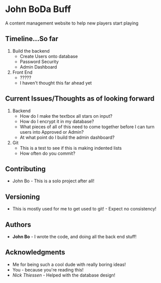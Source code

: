 # John BoDa Buff

A content management website to help new players start playing

## Timeline...So far

1. Build the backend
    - Create Users onto database
    - Password Security
    - Admin Dashboard
2. Front End
    - ?????
    - I haven't thought this far ahead yet

## Current Issues/Thoughts as of looking forward
1. Backend
    - How do I make the textbox all stars on input?
    - How do I encrypt it in my database?
    - What pieces of all of this need to come together before I can turn users into Approved or Admin?
    - At what point do I build the admin dashboard?
2. Git
    - This is a test to see if this is making indented lists
    - How often do you commit?
    

## Contributing
* John Bo - This is a solo project after all!

## Versioning

* This is mostly used for me to get used to git! - Expect no consistency!

## Authors

* **John Bo** - I wrote the code, and doing all the back end stuff!


## Acknowledgments

* Me for being such a cool dude with really boring ideas!
* You - because you're reading this!
* *Nick Thiessen* - Helped with the database design!
